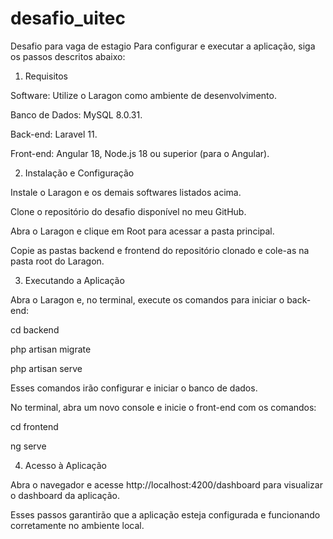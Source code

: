 # desafio_uitec
Desafio para vaga de estagio
Para configurar e executar a aplicação, siga os passos descritos abaixo:

1. Requisitos
   
Software: Utilize o Laragon como ambiente de desenvolvimento.

Banco de Dados: MySQL 8.0.31.

Back-end: Laravel 11.

Front-end: Angular 18, Node.js 18 ou superior (para o Angular).

2. Instalação e Configuração
   
Instale o Laragon e os demais softwares listados acima.

Clone o repositório do desafio disponível no meu GitHub.

Abra o Laragon e clique em Root para acessar a pasta principal.

Copie as pastas backend e frontend do repositório clonado e cole-as na pasta root do Laragon.

3. Executando a Aplicação
   
Abra o Laragon e, no terminal, execute os comandos para iniciar o back-end:

  cd backend 
  
  php artisan migrate
  
  php artisan serve
  
  Esses comandos irão configurar e iniciar o banco de dados.

No terminal, abra um novo console e inicie o front-end com os comandos:

cd frontend

ng serve

4. Acesso à Aplicação
   
Abra o navegador e acesse http://localhost:4200/dashboard para visualizar o dashboard da aplicação.

Esses passos garantirão que a aplicação esteja configurada e funcionando corretamente no ambiente local.
